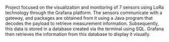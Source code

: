 Project focused on the visualization and monitoring of 7 sensors using LoRa technology through the Grafana platform. The sensors communicate with a gateway, and packages are obtained from it using a Java program that decodes the payload to retrieve measurement information. Subsequently, this data is stored in a database created via the terminal using SQL. Grafana then retrieves the information from this database to display it visually.
